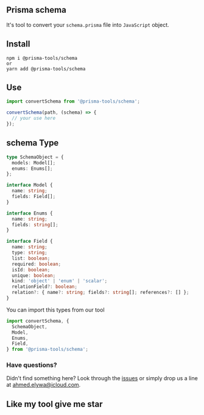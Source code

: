 ## Prisma schema

It's tool to convert your `schema.prisma` file into `JavaScript` object.

## Install

```shell
npm i @prisma-tools/schema
or
yarn add @prisma-tools/schema
```

## Use

```ts
import convertSchema from '@prisma-tools/schema';

convertSchema(path, (schema) => {
  // your use here
});
```

## schema Type

```ts
type SchemaObject = {
  models: Model[];
  enums: Enums[];
};

interface Model {
  name: string;
  fields: Field[];
}

interface Enums {
  name: string;
  fields: string[];
}

interface Field {
  name: string;
  type: string;
  list: boolean;
  required: boolean;
  isId: boolean;
  unique: boolean;
  kind: 'object' | 'enum' | 'scalar';
  relationField?: boolean;
  relation?: { name?: string; fields?: string[]; references?: [] };
}
```

You can import this types from our tool

```ts
import convertSchema, {
  SchemaObject,
  Model,
  Enums,
  Field,
} from '@prisma-tools/schema';
```

### Have questions?

Didn't find something here? Look through the [issues](https://github.com/AhmedElywa/prisma-tools/issues) or simply drop us a line at <ahmed.elywa@icloud.com>.

## Like my tool give me star
